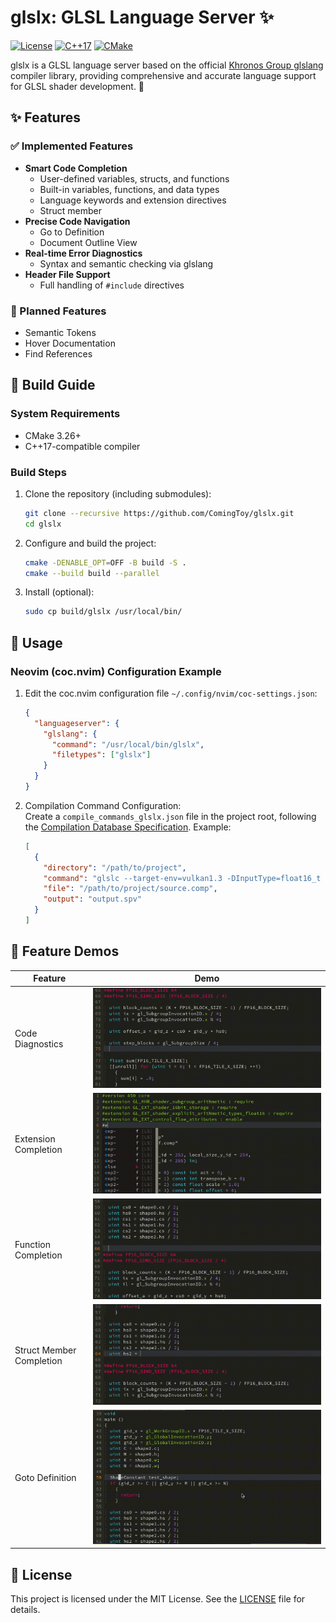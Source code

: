 # glslx: GLSL Language Server ✨  

[![License](https://img.shields.io/badge/license-MIT-blue.svg)](LICENSE)
[![C++17](https://img.shields.io/badge/C++-17-blue.svg)](https://isocpp.org/)
[![CMake](https://img.shields.io/badge/CMake-3.26+-green.svg)](https://cmake.org/)

glslx is a GLSL language server based on the official [Khronos Group glslang](https://github.com/KhronosGroup/glslang) compiler library, providing comprehensive and accurate language support for GLSL shader development. 🚀  

## ✨ Features  

### ✅ Implemented Features  
- **Smart Code Completion**  
  - User-defined variables, structs, and functions  
  - Built-in variables, functions, and data types  
  - Language keywords and extension directives  
  - Struct member  
- **Precise Code Navigation**  
  - Go to Definition  
  - Document Outline View  
- **Real-time Error Diagnostics**  
  - Syntax and semantic checking via glslang  
- **Header File Support**  
  - Full handling of `#include` directives  

### 🚧 Planned Features  
- Semantic Tokens  
- Hover Documentation  
- Find References  

## 🔧 Build Guide  

### System Requirements  
- CMake 3.26+  
- C++17-compatible compiler  

### Build Steps  
1. Clone the repository (including submodules):  
   ```bash  
   git clone --recursive https://github.com/ComingToy/glslx.git  
   cd glslx  
   ```  

2. Configure and build the project:  
   ```bash  
   cmake -DENABLE_OPT=OFF -B build -S .  
   cmake --build build --parallel  
   ```  

3. Install (optional):  
   ```bash  
   sudo cp build/glslx /usr/local/bin/  
   ```  

## 📖 Usage  

### Neovim (coc.nvim) Configuration Example  

1. Edit the coc.nvim configuration file `~/.config/nvim/coc-settings.json`:  
   ```json  
   {  
     "languageserver": {  
       "glslang": {  
         "command": "/usr/local/bin/glslx",  
         "filetypes": ["glslx"]  
       }  
     }  
   }  
   ```  

2. Compilation Command Configuration:  
   Create a `compile_commands_glslx.json` file in the project root, following the [Compilation Database Specification](https://clang.llvm.org/docs/JSONCompilationDatabase.html). Example:  
   ```json  
   [  
     {  
       "directory": "/path/to/project",  
       "command": "glslc --target-env=vulkan1.3 -DInputType=float16_t -o output.spv -I /path/to/includes source.comp",  
       "file": "/path/to/project/source.comp",  
       "output": "output.spv"  
     }  
   ]  
   ```  

## 🎥 Feature Demos  

| Feature | Demo |  
|---------|------|  
| Code Diagnostics | ![Code Diagnostics](doc/diagnostic.gif) |  
| Extension Completion | ![Extension Completion](doc/completion_extension.gif) |  
| Function Completion | ![Function Completion](doc/completion_func.gif) |  
| Struct Member Completion | ![Struct Member Completion](doc/completion_field.gif) |  
| Goto Definition | ![Goto Definition](doc/definition.gif) |  

## 📜 License  

This project is licensed under the MIT License. See the [LICENSE](./LICENSE) file for details.
